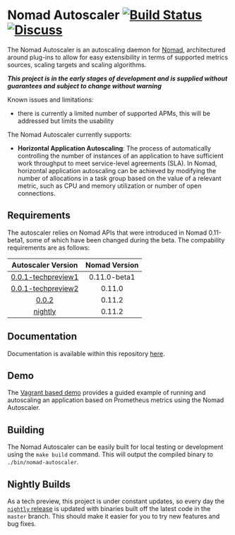 # Nomad Autoscaler [![Build Status](https://circleci.com/gh/hashicorp/nomad-autoscaler.svg?style=svg)](https://circleci.com/gh/hashicorp/nomad-autoscaler) [![Discuss](https://img.shields.io/badge/discuss-nomad-00BC7F?style=flat)](https://discuss.hashicorp.com/c/nomad)

The Nomad Autoscaler is an autoscaling daemon for [Nomad](https://nomadproject.io/), architectured around plug-ins to allow for easy extensibility in terms of supported metrics sources, scaling targets and scaling algorithms.

***This project is in the early stages of development and is supplied without guarantees and subject to change without warning***

Known issues and limitations:
 * there is currently a limited number of supported APMs, this will be addressed but limits the usability

The Nomad Autoscaler currently supports:
* **Horizontal Application Autoscaling**: The process of automatically controlling the number of instances of an application to have sufficient work throughput to meet service-level agreements (SLA). In Nomad, horizontal application autoscaling can be achieved by modifying the number of allocations in a task group based on the value of a relevant metric, such as CPU and memory utilization or number of open connections.

## Requirements

The autoscaler relies on Nomad APIs that were introduced in Nomad 0.11-beta1, some of which have been changed during the beta.
The compability requirements are as follows:

|                                     Autoscaler Version                                    | Nomad Version |
|:-----------------------------------------------------------------------------------------:|:-------------:|
| [0.0.1-techpreview1](https://releases.hashicorp.com/nomad-autoscaler/0.0.1-techpreview1/) | 0.11.0-beta1  |
| [0.0.1-techpreview2](https://releases.hashicorp.com/nomad-autoscaler/0.0.1-techpreview2/) |    0.11.0     |
| [0.0.2](https://releases.hashicorp.com/nomad-autoscaler/0.0.2/)                           |    0.11.2     |
| [nightly](https://github.com/hashicorp/nomad-autoscaler/releases/tag/nightly)             |    0.11.2     |

## Documentation
Documentation is available within this repository [here](./docs/README.md).

## Demo
The [Vagrant based demo](./demo/vagrant/README.md) provides a guided example of running and autoscaling an application based on Prometheus metrics using the Nomad Autoscaler.

## Building
The Nomad Autoscaler can be easily built for local testing or development using the `make build` command. This will output the compiled binary to `./bin/nomad-autoscaler`.

## Nightly Builds

As a tech preview, this project is under constant updates, so every day the [`nightly` release](https://github.com/hashicorp/nomad-autoscaler/releases/tag/nightly) is updated with binaries built off the latest code in the `master` branch. This should make it easier for you to try new features and bug fixes.

